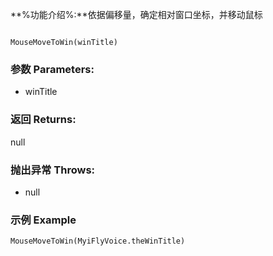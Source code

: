 **%功能介绍%:**依据偏移量，确定相对窗口坐标，并移动鼠标

```autohotkey

MouseMoveToWin(winTitle)
```

### 参数 Parameters: 

- winTitle

### 返回 Returns: 
null
### 抛出异常 Throws: 
- null
### 示例 Example
```autohotkey
MouseMoveToWin(MyiFlyVoice.theWinTitle)
```
